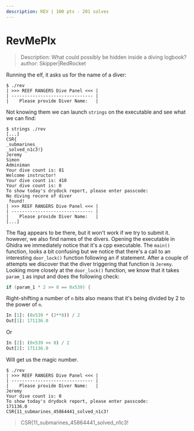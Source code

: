 ```yaml
---
description: REV | 100 pts - 201 solves
---
```


# RevMePlx

> Description: What could possibly be hidden inside a diving logbook? author: Skipper|RedRocket

Running the elf, it asks us for the name of a diver:

```shell
$ ./rev 
| >>> REEF RANGERS Dive Panel <<< |
| ------------------------------- |
|    Please provide Diver Name:   |

```
Not knowing them we can launch `strings` on the executable and see what we can find:

```shell
$ strings ./rev 
[...]
CSR{
_submarines_
_solved_n1c3!}
Jeremy
Simon
Adminiman
Your dive count is: 81
Welcome instructor!
Your dive count is: 410
Your dive count is: 0
To show today's drydock report, please enter passcode:
No diving recore of diver 
 found!
| >>> REEF RANGERS Dive Panel <<< |
| ------------------------------- |
|    Please provide Diver Name:   |
[...]
```

The flag appears to be there, but it won't work if we try to submit it. however, we also find names of the divers.
Opening the executable in Ghidra we immediately notice that it's a cpp executable. The `main()` function, looks a bit confusing but we notice that there's a call to an interesting `door_lock()` function following an if statement. After a couple of attempts we discover that the diver triggering that function is `Jeremy`.
Looking more closely at the `door_lock()` function, we know that it takes `param_1` as input and does the following check:

```c
if (param_1 * 2 >> 8 == 0x539) {
```

Right-shifting a number of `n` bits also means that it's being divided by 2 to the power of `n`.

```python
In [1]: (0x539 * (2**8)) / 2
Out[1]: 171136.0
```
Or
```python
In [2]: (0x539 << 8) / 2
Out[2]: 171136.0
```

Will get us the magic number.

```shell
$ ./rev   
| >>> REEF RANGERS Dive Panel <<< |
| ------------------------------- |
|    Please provide Diver Name:   |
Jeremy
Your dive count is: 0
To show today's drydock report, please enter passcode:
171136.0
CSR{11_submarines_45864441_solved_n1c3!
```
> CSR{11_submarines_45864441_solved_n1c3!
